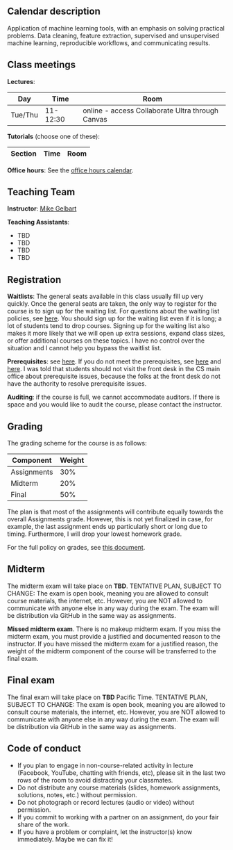 
## Calendar description

Application of machine learning tools, with an emphasis on solving practical problems. Data cleaning, feature extraction, supervised and unsupervised machine learning, reproducible workflows, and communicating results.


## Class meetings

**Lectures**:

| Day  | Time   | Room |
|----------|--------|------|
| Tue/Thu  | 11-12:30  | online - access Collaborate Ultra through Canvas |

**Tutorials** (choose one of these):

| Section  | Time   | Room |
|----------|--------|------|


**Office hours**: See the [office hours calendar](http://www.cs.ubc.ca/~mgelbart/calendar.html).

## Teaching Team

**Instructor**: [Mike Gelbart](http://www.cs.ubc.ca/~mgelbart/)

**Teaching Assistants**:

- TBD
- TBD
- TBD
- TBD

## Registration

**Waitlists**: The general seats available in this class usually fill up very quickly. 
Once the general seats are taken, the only way to register for the course is to sign up for the waiting list. For questions about the waiting list policies, see [here](https://www.cs.ubc.ca/students/undergrad/courses/waitlists). You should sign up for the waiting list even if it is long; a lot of students tend to drop courses. Signing up for the waiting list also makes it more likely that we will open up extra sessions, expand class sizes, or offer additional courses on these topics. I have no control over the situation and I cannot help you bypass the waitlist list.

**Prerequisites**: see [here](https://courses.students.ubc.ca/cs/courseschedule?tname=subj-course&course=330&campuscd=UBC&dept=CPSC&pname=subjarea). If you do not meet the prerequisites, see [here](https://www.cs.ubc.ca/students/undergrad/courses-deadlines/prerequisites) and [here](https://www.cs.ubc.ca/students/undergrad/courses-deadlines/rules-about-cpsc-appeals-undergraduate-students). I was told that students should not visit the front desk in the CS main office about prerequisite issues, because the folks at the front desk do not have the authority to resolve prerequisite issues.

**Auditing**: if the course is full, we cannot accommodate auditors. If there is space and you would like to audit the course, please contact the instructor.

## Grading
 
The grading scheme for the course is as follows:

| Component   | Weight          |
|-------------|-----------------|
| Assignments |     30%         |
| Midterm     |     20%         |
| Final       |     50%         |

The plan is that most of the assignments will contribute equally towards the overall Assignments grade. However, this is not yet finalized in case, for example, the last assignment ends up particularly short or long due to timing. Furthermore, I will drop your lowest homework grade.

For the full policy on grades, see [this document](grades.md).

## Midterm

The midterm exam will take place on **TBD**. TENTATIVE PLAN, SUBJECT TO CHANGE: The exam is open book, meaning you are allowed to consult course materials, the internet, etc. However, you are NOT allowed to communicate with anyone else in any way during the exam. The exam will be distribution via GitHub in the same way as assignments.

**Missed midterm exam**. There is no makeup midterm exam. If you miss the midterm exam, you must provide a justified and documented reason to the instructor. If you have missed the midterm exam for a justified reason, the weight of the midterm component of the course will be transferred to the final exam.

## Final exam

The final exam will take place on **TBD** Pacific Time. TENTATIVE PLAN, SUBJECT TO CHANGE: The exam is open book, meaning you are allowed to consult course materials, the internet, etc. However, you are NOT allowed to communicate with anyone else in any way during the exam. The exam will be distribution via GitHub in the same way as assignments.

## Code of conduct

- If you plan to engage in non-course-related activity in lecture (Facebook, YouTube, chatting with friends, etc), please sit in the last two rows of the room to avoid distracting your classmates.
- Do not distribute any course materials (slides, homework assignments, solutions, notes, etc.) without permission.
- Do not photograph or record lectures (audio or video) without permission.
- If you commit to working with a partner on an assignment, do your fair share of the work.
- If you have a problem or complaint, let the instructor(s) know immediately. Maybe we can fix it!
